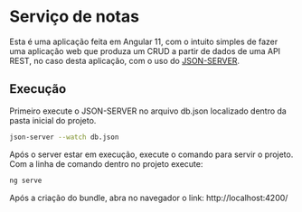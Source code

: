 # Serviço de notas

Esta é uma aplicação feita em Angular 11, com o intuito simples de fazer uma aplicação web que produza um CRUD a partir de dados de uma API REST, no caso desta aplicação, com o uso do [JSON-SERVER](https://www.npmjs.com/package/json-server).

## Execução

Primeiro execute o JSON-SERVER no arquivo db.json localizado dentro da pasta inicial do projeto.
```bash
json-server --watch db.json
```

Após o server estar em execução, execute o comando para servir o projeto.
Com a linha de comando dentro no projeto execute:
```bash
ng serve
```

Após a criação do bundle, abra no navegador o link:
http://localhost:4200/
